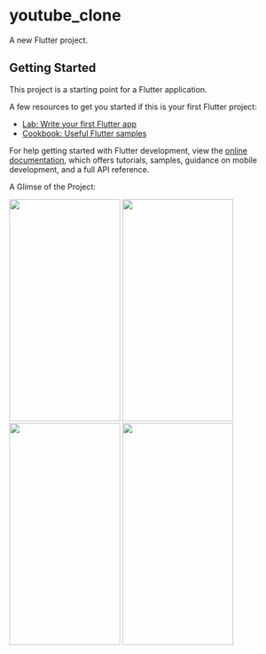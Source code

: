# youtube_clone

A new Flutter project.

## Getting Started

This project is a starting point for a Flutter application.

A few resources to get you started if this is your first Flutter project:

- [Lab: Write your first Flutter app](https://docs.flutter.dev/get-started/codelab)
- [Cookbook: Useful Flutter samples](https://docs.flutter.dev/cookbook)

For help getting started with Flutter development, view the
[online documentation](https://docs.flutter.dev/), which offers tutorials,
samples, guidance on mobile development, and a full API reference.

A Glimse of the Project: 

<p float="left">
  <img src="https://github.com/Anshu-Parmar/youtube-ui-clone/assets/92868018/88e2cb70-b702-42fa-b992-03f80640a7cd" width="200" height="400" />
  <img src="https://github.com/Anshu-Parmar/youtube-ui-clone/assets/92868018/c3a9d02d-26fd-476e-90dd-3574b5a19337" width="200" height="400" />
  <img src="https://github.com/Anshu-Parmar/youtube-ui-clone/assets/92868018/e55bf1ff-2089-4bf3-bdf9-7270efec7dcb" width="200" height="400" />
  <img src="https://github.com/Anshu-Parmar/youtube-ui-clone/assets/92868018/09f947ee-9934-46bf-93df-1ddb2c8c6242" width="200" height="400" />
</p>
